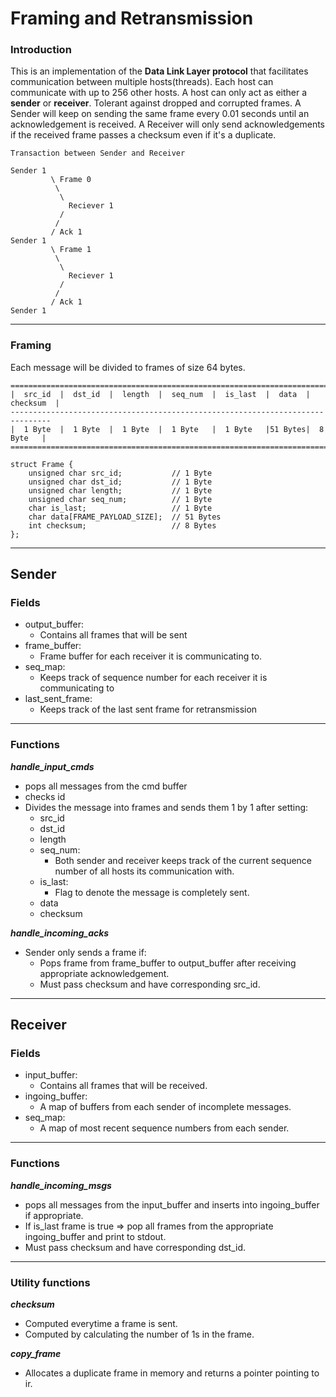 # Framing and Retransmission

### Introduction
This is an implementation of the __Data Link Layer protocol__ that facilitates communication between 
multiple hosts(threads). Each host can communicate with up to 256 other hosts. A host can only act as 
either a __sender__ or __receiver__. Tolerant against dropped and corrupted frames. A Sender will keep 
on sending the same frame every 0.01 seconds until an acknowledgement is received. A Receiver will only send acknowledgements
if the received frame passes a checksum even if it's a duplicate.

```
Transaction between Sender and Receiver

Sender 1 
         \ Frame 0
          \
           \
             Reciever 1
           /
          /
         / Ack 1
Sender 1  
         \ Frame 1
          \
           \
             Reciever 1
           /
          /
         / Ack 1
Sender 1             
```
***
### Framing
Each message will be divided to frames of size 64 bytes. 
```
===============================================================================
|  src_id  |  dst_id  |  length  |  seq_num  |  is_last  |  data  | checksum  |
-------------------------------------------------------------------------------
|  1 Byte  |  1 Byte  |  1 Byte  |  1 Byte   |  1 Byte   |51 Bytes|  8 Byte   | 
===============================================================================

struct Frame {
    unsigned char src_id;           // 1 Byte
    unsigned char dst_id;           // 1 Byte
    unsigned char length;           // 1 Byte
    unsigned char seq_num;          // 1 Byte
    char is_last;                   // 1 Byte
    char data[FRAME_PAYLOAD_SIZE];  // 51 Bytes
    int checksum;                   // 8 Bytes
};

```
___
## Sender

### Fields
- output_buffer:
  - Contains all frames that will be sent
- frame_buffer:
  - Frame buffer for each receiver it is communicating to.
- seq_map:
  - Keeps track of sequence number for each receiver it is communicating to
- last_sent_frame:
  - Keeps track of the last sent frame for retransmission
___
### Functions
___handle_input_cmds___
- pops all messages from the cmd buffer
- checks id
- Divides the message into frames and sends them 1 by 1 after setting:
  - src_id
  - dst_id
  - length
  - seq_num: 
    - Both sender and receiver keeps track of the current sequence number of all hosts its communication with.
  - is_last:
    - Flag to denote the message is completely sent.
  - data
  - checksum

___handle_incoming_acks___
- Sender only sends a frame if:
  - Pops frame from frame_buffer to output_buffer after receiving appropriate acknowledgement.
  - Must pass checksum and have corresponding src_id.
___
## Receiver
### Fields
- input_buffer:
  - Contains all frames that will be received.
- ingoing_buffer:
  - A map of buffers from each sender of incomplete messages.
- seq_map:
  - A map of most recent sequence numbers from each sender.
___
### Functions
___handle_incoming_msgs___
- pops all messages from the input_buffer and inserts into ingoing_buffer if appropriate.
- If is_last frame is true => pop all frames from the appropriate ingoing_buffer and print to stdout.
- Must pass checksum and have corresponding dst_id.
___
### Utility functions
___checksum___
- Computed everytime a frame is sent.
- Computed by calculating the number of 1s in the frame.

___copy_frame___
- Allocates a duplicate frame in memory and returns a pointer pointing to ir.

